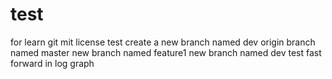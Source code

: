# test
for learn git
mit license
test
create a new branch named dev
origin branch named master
new branch named feature1
new branch named dev
test fast forward in log graph

